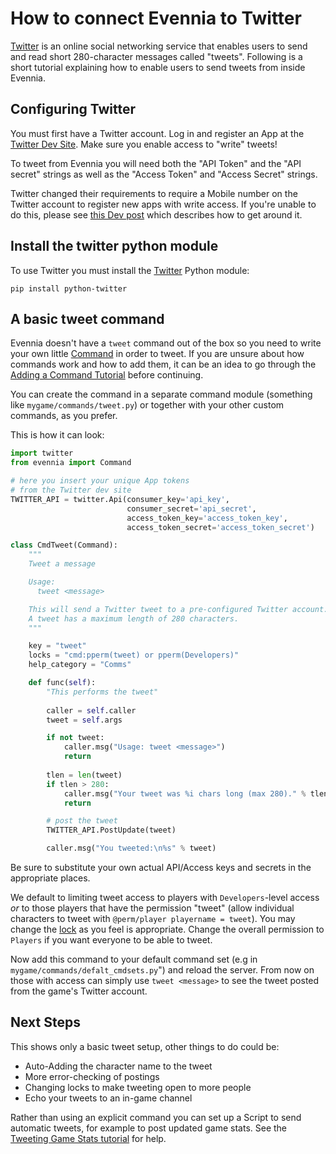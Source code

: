 # How to connect Evennia to Twitter


[Twitter](http://en.wikipedia.org/wiki/twitter) is an online social networking service that enables users to send and read short 280-character messages called "tweets". Following is a short tutorial explaining how to enable users to send tweets from inside Evennia.

## Configuring Twitter

You must first have a Twitter account. Log in and register an App at the [Twitter Dev Site](https://apps.twitter.com/). Make sure you enable access to "write" tweets!

To tweet from Evennia you will need both the "API Token" and the "API secret" strings as well as the "Access Token" and "Access Secret" strings.

Twitter changed their requirements to require a Mobile number on the Twitter account to register new apps with write access.  If you're unable to do this, please see [this Dev post](https://dev.twitter.com/notifications/new-apps-registration) which describes how to get around it.

## Install the twitter python module

To use Twitter you must install the [Twitter](https://pypi.python.org/pypi/twitter) Python module:

```
pip install python-twitter
```

## A basic tweet command

Evennia doesn't have a `tweet` command out of the box so you need to write your own little [Command](Commands) in order to tweet. If you are unsure about how commands work and how to add them, it can be an idea to go through the [Adding a Command Tutorial](Adding-Command-Tutorial) before continuing.

You can create the command in a separate command module (something like `mygame/commands/tweet.py`) or together with your other custom commands, as you prefer.  

This is how it can look: 

```python
import twitter
from evennia import Command

# here you insert your unique App tokens
# from the Twitter dev site
TWITTER_API = twitter.Api(consumer_key='api_key',
                          consumer_secret='api_secret',
                          access_token_key='access_token_key',
                          access_token_secret='access_token_secret')

class CmdTweet(Command):
    """
    Tweet a message

    Usage: 
      tweet <message>

    This will send a Twitter tweet to a pre-configured Twitter account.
    A tweet has a maximum length of 280 characters. 
    """

    key = "tweet"
    locks = "cmd:pperm(tweet) or pperm(Developers)"
    help_category = "Comms"

    def func(self):
        "This performs the tweet"
 
        caller = self.caller
        tweet = self.args

        if not tweet:
            caller.msg("Usage: tweet <message>")      
            return
 
        tlen = len(tweet)
        if tlen > 280:
            caller.msg("Your tweet was %i chars long (max 280)." % tlen)
            return

        # post the tweet        
        TWITTER_API.PostUpdate(tweet)

        caller.msg("You tweeted:\n%s" % tweet)
```

Be sure to substitute your own actual API/Access keys and secrets in the appropriate places. 

We default to limiting tweet access to players with `Developers`-level access *or* to those players that have the permission "tweet" (allow individual characters to tweet with `@perm/player playername = tweet`). You may change the [lock](Locks) as you feel is appropriate. Change the overall permission to `Players` if you want everyone to be able to tweet. 

Now add this command to your default command set (e.g in `mygame/commands/defalt_cmdsets.py`") and reload the server. From now on those with access can simply use `tweet <message>` to see the tweet posted from the game's Twitter account.

## Next Steps

This shows only a basic tweet setup, other things to do could be:

* Auto-Adding the character name to the tweet
* More error-checking of postings
* Changing locks to make tweeting open to more people
* Echo your tweets to an in-game channel

Rather than using an explicit command you can set up a Script to send automatic tweets, for example to post updated game stats. See the [Tweeting Game Stats tutorial](Tutorial-Tweeting-Game-Stats) for help.
